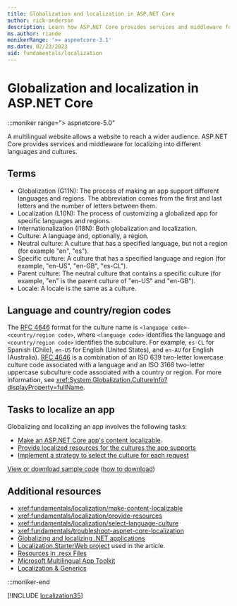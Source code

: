 ```yaml
---
title: Globalization and localization in ASP.NET Core
author: rick-anderson
description: Learn how ASP.NET Core provides services and middleware for localizing content into different languages and cultures.
ms.author: riande
monikerRange: '>= aspnetcore-3.1'
ms.date: 02/23/2023
uid: fundamentals/localization
---
```

# Globalization and localization in ASP.NET Core

:::moniker range="> aspnetcore-5.0"


A multilingual website allows a website to reach a wider audience. ASP.NET Core provides services and middleware for localizing into different languages and cultures.

## Terms

* Globalization (G11N): The process of making an app support different languages and regions. The abbreviation comes from the first and last letters and the number of letters between them.
* Localization (L10N): The process of customizing a globalized app for specific languages and regions.
* Internationalization (I18N): Both globalization and localization.
* Culture: A language and, optionally, a region.
* Neutral culture: A culture that has a specified language, but not a region (for example "en", "es").
* Specific culture: A culture that has a specified language and region (for example, "en-US", "en-GB", "es-CL").
* Parent culture: The neutral culture that contains a specific culture (for example, "en" is the parent culture of "en-US" and "en-GB").
* Locale: A locale is the same as a culture.

## Language and country/region codes

The [RFC 4646](https://www.ietf.org/rfc/rfc4646.txt) format for the culture name is `<language code>-<country/region code>`, where `<language code>` identifies the language and `<country/region code>` identifies the subculture. For example, `es-CL` for Spanish (Chile), `en-US` for English (United States), and `en-AU` for English (Australia). [RFC 4646](https://www.ietf.org/rfc/rfc4646.txt) is a combination of an ISO 639 two-letter lowercase culture code associated with a language and an ISO 3166 two-letter uppercase subculture code associated with a country or region. For more information, see <xref:System.Globalization.CultureInfo?displayProperty=fullName>.

## Tasks to localize an app

Globalizing and localizing an app involves the following tasks:

* [Make an ASP.NET Core app's content localizable](xref:fundamentals/localization/make-content-localizable).
* [Provide localized resources for the cultures the app supports](xref:fundamentals/localization/provide-resources)
* [Implement a strategy to select the culture for each request](xref:fundamentals/localization/select-language-culture)

[View or download sample code](https://github.com/dotnet/AspNetCore.Docs/tree/main/aspnetcore/fundamentals/localization/sample/3.x/) ([how to download](xref:index#how-to-download-a-sample))

## Additional resources

* <xref:fundamentals/localization/make-content-localizable>
* <xref:fundamentals/localization/provide-resources>
* <xref:fundamentals/localization/select-language-culture>
* <xref:fundamentals/troubleshoot-aspnet-core-localization>
* [Globalizing and localizing .NET applications](/dotnet/standard/globalization-localization/index)
* [Localization.StarterWeb project](https://github.com/aspnet/Entropy/tree/master/samples/Localization.StarterWeb) used in the article.
* [Resources in .resx Files](/dotnet/framework/resources/working-with-resx-files-programmatically)
* [Microsoft Multilingual App Toolkit](https://marketplace.visualstudio.com/items?itemName=MultilingualAppToolkit.MultilingualAppToolkit-18308)
* [Localization & Generics](http://hishambinateya.com/localization-and-generics)

:::moniker-end

[!INCLUDE [localization35](~/fundamentals/localization/includes/localization35.md)]
